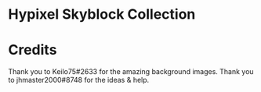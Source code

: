 # Hypixel Skyblock Collection








# Credits 
Thank you to Keilo75#2633 for the amazing background images.
Thank you to jhmaster2000#8748 for the ideas & help.
